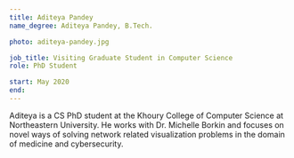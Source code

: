 ```yaml
---
title: Aditeya Pandey
name_degree: Aditeya Pandey, B.Tech.

photo: aditeya-pandey.jpg

job_title: Visiting Graduate Student in Computer Science
role: PhD Student

start: May 2020
end: 
---
```

Aditeya is a CS PhD student at the Khoury College of Computer Science at Northeastern University. He works with Dr. Michelle Borkin and focuses on novel ways of solving network related visualization problems in the domain of medicine and cybersecurity. 
